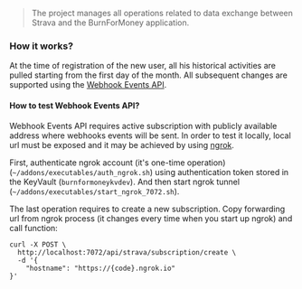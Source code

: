 > The project manages all operations related to data exchange between Strava and the BurnForMoney application.

### How it works?

At the time of registration of the new user, all his historical activities are pulled starting from the first day of the month. All subsequent changes are supported using the [Webhook Events API](https://developers.strava.com/docs/webhooks/).

#### How to test Webhook Events API?

Webhook Events API requires active subscription with publicly available address where webhooks events will be sent. In order to test it locally, local url must be exposed and it may be achieved by using [ngrok](https://ngrok.com/).

First, authenticate ngrok account (it's one-time operation) (`~/addons/executables/auth_ngrok.sh`) using authentication token stored in the KeyVault (`burnformoneykvdev`). And then start ngrok tunnel (`~/addons/executables/start_ngrok_7072.sh`).

The last operation requires to create a new subscription. Copy forwarding url from ngrok process (it changes every time when you start up ngrok) and call function:

```
curl -X POST \
  http://localhost:7072/api/strava/subscription/create \
  -d '{
	"hostname": "https://{code}.ngrok.io"
}'
```

